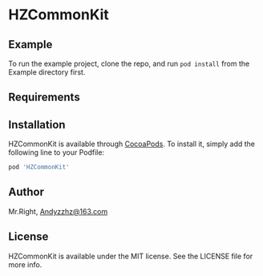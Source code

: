 
# HZCommonKit


## Example

To run the example project, clone the repo, and run `pod install` from the Example directory first.

## Requirements

## Installation

HZCommonKit is available through [CocoaPods](https://cocoapods.org). To install
it, simply add the following line to your Podfile:

```ruby
pod 'HZCommonKit'
```

## Author

Mr.Right, Andyzzhz@163.com

## License

HZCommonKit is available under the MIT license. See the LICENSE file for more info.
